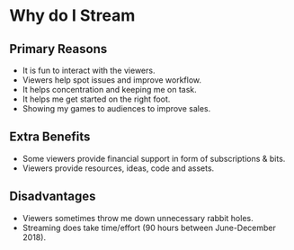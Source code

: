 
# Why do I Stream

## Primary Reasons

* It is fun to interact with the viewers.
* Viewers help spot issues and improve workflow.
* It helps concentration and keeping me on task.
* It helps me get started on the right foot.
* Showing my games to audiences to improve sales.

## Extra Benefits

* Some viewers provide financial support in form of subscriptions & bits.
* Viewers provide resources, ideas, code and assets.

## Disadvantages

* Viewers sometimes throw me down unnecessary rabbit holes.
* Streaming does take time/effort (90 hours between June-December 2018).

